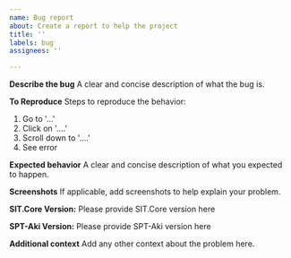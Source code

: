 ```yaml
---
name: Bug report
about: Create a report to help the project
title: ''
labels: bug
assignees: ''

---
```


**Describe the bug**
A clear and concise description of what the bug is.

**To Reproduce**
Steps to reproduce the behavior:
1. Go to '...'
2. Click on '....'
3. Scroll down to '....'
4. See error

**Expected behavior**
A clear and concise description of what you expected to happen.

**Screenshots**
If applicable, add screenshots to help explain your problem.

**SIT.Core Version:**
Please provide SIT.Core version here

**SPT-Aki Version:**
Please provide SPT-Aki version here

**Additional context**
Add any other context about the problem here.
